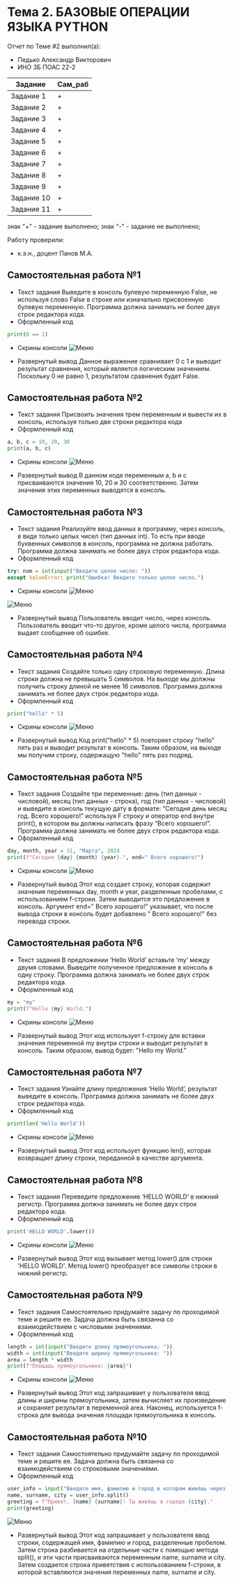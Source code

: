 # Тема 2. БАЗОВЫЕ ОПЕРАЦИИ ЯЗЫКА PYTHON
Отчет по Теме #2 выполнил(а):
- Педько Александр Викторович
- ИНО ЗБ ПОАС 22-2

| Задание | Сам_раб |
| ------ | ------ |
| Задание 1 | + |
| Задание 2 | + |
| Задание 3 | + |
| Задание 4 | + |
| Задание 5 | + |
| Задание 6 | + |
| Задание 7 | + |
| Задание 8 | + |
| Задание 9 | + |
| Задание 10 | + |
| Задание 11 | + |

знак "+" - задание выполнено; знак "-" - задание не выполнено;

Работу проверили:
- к.э.н., доцент Панов М.А.

## Самостоятельная работа №1
- Текст задания
Выведите в консоль булевую переменную False, не используя слово False в строке или изначально присвоенную булевую переменную. Программа должна занимать не более двух строк редактора кода.
- Оформленный код
```python
print(0 == 1)
```
- Скрины консоли
![Меню](https://github.com/Floxth/Software_engineering/blob/Тема_2/pic/Lab2_1.png)

- Развернутый вывод
Данное выражение сравнивает 0 с 1 и выводит результат сравнения, который является логическим значением. Поскольку 0 не равно 1, результатом сравнения будет False.

## Самостоятельная работа №2
- Текст задания
Присвоить значения трем переменным и вывести их в консоль, используя только две строки редактора кода
- Оформленный код
```python
a, b, c = 10, 20, 30
print(a, b, c)
```
- Скрины консоли
![Меню](https://github.com/Floxth/Software_engineering/blob/Тема_2/pic/Lab2_2.png)

- Развернутый вывод
В данном коде переменным a, b и c присваиваются значения 10, 20 и 30 соответственно. Затем значения этих переменных выводятся в консоль.

## Самостоятельная работа №3
- Текст задания
Реализуйте ввод данных в программу, через консоль, в виде только целых чисел (тип данных int). То есть при вводе буквенных символов в консоль, программа не должна работать. Программа должна занимать не более двух строк редактора кода.
- Оформленный код
```python
try: num = int(input("Введите целое число: "))
except ValueError: print("Ошибка! Введите только целое число.")
```
- Скрины консоли
![Меню](https://github.com/Floxth/Software_engineering/blob/Тема_2/pic/Lab2_3.png)

![Меню](https://github.com/Floxth/Software_engineering/blob/Тема_2/pic/Lab2_3_1.png)

- Развернутый вывод
Пользователь вводит число, через консоль. Пользователь вводит что-то другое, кроме целого числа, программа выдает сообщение об ошибке.
## Самостоятельная работа №4
- Текст задания
Создайте только одну строковую переменную. Длина строки должна не превышать 5 символов. На выходе мы должны получить строку длиной не менее 16 символов. Программа должна занимать не более двух строк редактора кода.
- Оформленный код
```python
print("hello" * 5)
```
- Скрины консоли
![Меню](https://github.com/Floxth/Software_engineering/blob/Тема_2/pic/Lab2_4.png)

- Развернутый вывод
Код print("hello" * 5) повторяет строку "hello" пять раз и выводит результат в консоль. Таким образом, на выходе мы получим строку, содержащую "hello" пять раз подряд.

## Самостоятельная работа №5
- Текст задания
Создайте три переменные: день (тип данных - числовой), месяц (тип данных - строка), год (тип данных - числовой) и выведите в консоль текущую дату в формате: “Сегодня день месяц год. Всего хорошего!” используя F строку и оператор end внутри print(), в котором вы должны написать фразу “Всего хорошего!”. Программа должна занимать не более двух строк редактора кода.
- Оформленный код
```python
day, month, year = 31, "Марта", 2024
print(f"Сегодня {day} {month} {year}.", end=" Всего хорошего!")
```
- Скрины консоли
![Меню](https://github.com/Floxth/Software_engineering/blob/Тема_2/pic/Lab2_5.png)

- Развернутый вывод
Этот код создает строку, которая содержит значения переменных day, month и year, разделенные пробелами, с использованием f-строки. Затем выводится это предложение в консоль. Аргумент end=" Всего хорошего!" указывает, что после вывода строки в консоль будет добавлено " Всего хорошего!" без перевода строки.

## Самостоятельная работа №6
- Текст задания
В предложении ‘Hello World’ вставьте ‘my’ между двумя словами. Выведите полученное предложение в консоль в одну строку. Программа должна занимать не более двух строк редактора кода.
- Оформленный код
```python
my = "my"
print(f"Hello {my} World.")
```
- Скрины консоли
![Меню](https://github.com/Floxth/Software_engineering/blob/Тема_2/pic/Lab2_6.png)

- Развернутый вывод
Этот код использует f-строку для вставки значения переменной my внутри строки и выводит результат в консоль. Таким образом, вывод будет: "Hello my World."

## Самостоятельная работа №7
- Текст задания
Узнайте длину предложения ‘Hello World’, результат выведите в консоль. Программа должна занимать не более двух строк редактора кода.
- Оформленный код
```python
print(len('Hello World'))
```
- Скрины консоли
![Меню](https://github.com/Floxth/Software_engineering/blob/Тема_2/pic/Lab2_7.png)

- Развернутый вывод
Этот код использует функцию len(), которая возвращает длину строки, переданной в качестве аргумента.

## Самостоятельная работа №8
- Текст задания
Переведите предложение ‘HELLO WORLD’ в нижний регистр. Программа должна занимать не более двух строк редактора кода.
- Оформленный код
```python
print('HELLO WORLD'.lower())
```
- Скрины консоли
![Меню](https://github.com/Floxth/Software_engineering/blob/Тема_2/pic/Lab2_8.png)

- Развернутый вывод
Этот код вызывает метод lower() для строки 'HELLO WORLD'. Метод lower() преобразует все символы строки в нижний регистр.

## Самостоятельная работа №9
- Текст задания
Самостоятельно придумайте задачу по проходимой теме и решите ее. Задача должна быть связанна со взаимодействием с числовыми значениями.
- Оформленный код
```python
length = int(input("Введите длину прямоугольника: "))
width = int(input("Введите ширину прямоугольника: "))
area = length * width
print(f"Площадь прямоугольника: {area}")
```
- Скрины консоли
![Меню](https://github.com/Floxth/Software_engineering/blob/Тема_2/pic/Lab2_9.png)

- Развернутый вывод
Этот код запрашивает у пользователя ввод длины и ширины прямоугольника, затем вычисляет их произведение и сохраняет результат в переменной area. Наконец, используется f-строка для вывода значения площади прямоугольника в консоль.
## Самостоятельная работа №10
- Текст задания
Самостоятельно придумайте задачу по проходимой теме и решите ее. Задача должна быть связанна со взаимодействием со строковыми значениями.
- Оформленный код
```python
user_info = input("Введите имя, фамилию и город в котором живёшь через пробел: ")
name, surname, city = user_info.split()
greeting = f"Привет, {name} {surname}! Ты живёшь в городе {city}."
print(greeting)
```
![Меню](https://github.com/Floxth/Software_engineering/blob/Тема_2/pic/Lab2_10.png)

- Развернутый вывод
Этот код запрашивает у пользователя ввод строки, содержащей имя, фамилию и город, разделенные пробелом. Затем строка разбивается на отдельные части с помощью метода split(), и эти части присваиваются переменным name, surname и city. Затем создается строка приветствия с использованием f-строки, в которой вставляются значения переменных name, surname и city.
